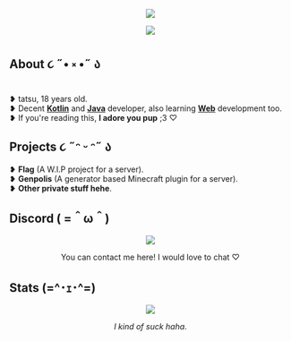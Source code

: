 <div align="center">

<img src="https://cdn.discordapp.com/attachments/744610800404267072/1121511574037860412/stalker.gif" /><br />

<p align=center>
 <img src="https://komarev.com/ghpvc/?username=tatsuwuki-X7&style=for-the-badge&logo=Streamlit&color=ffdcf7&logo=Bookmeter">
</p>

</div>

<h2>About ૮ ˶• ༝ •˶ ა</h2>
❥ tatsu, 18 years old.<br />
❥ Decent <a href="https://kotlinlang.org" target="_blank"><b>Kotlin</b></a> and <a href="www.java.com" target="_blank"><b>Java</b></a> developer, also learning <a href="https://en.wikipedia.org/wiki/Web_development" target="_blank"><b>Web</b></a> development too.<br />
❥ If you're reading this, <b>I adore you pup</b> ;3 ♡<br />

<h2>Projects ૮ ˶ᵔ ᵕ ᵔ˶ ა</h2>
❥ <b>Flag</b> (A W.I.P project for a server).<br />
❥ <b>Genpolis</b> (A generator based Minecraft plugin for a server).<br />
❥ <b>Other private stuff hehe</b>.<br />

<h2>Discord ( =＾ω＾)</h2>

<p align="center"><a href="https://discord.com/users/323071398551486467"><img align="center" src="https://lanyard-profile-readme.vercel.app/api/323071398551486467?bg=0d1117&idleMessage=Stop%20stalking%20me!%20>;3"></a></p>
<p align="center">You can contact me here! I would love to chat ♡</p>

<h2>Stats (=^･ｪ･^=)</h2>
<p align = center>
  <img src = "https://github-readme-streak-stats.herokuapp.com?user=tatsuwuki&theme=rose-pine&hide_border=true">
</p>
<p align="center"><i>I kind of suck haha</i>.</p>
